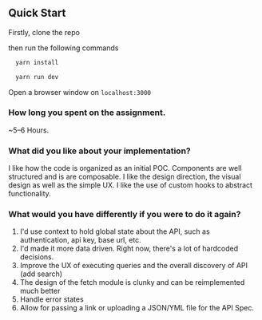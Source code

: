 ## Quick Start

Firstly, clone the repo

then run the following commands

```sh
  yarn install
```

```sh
  yarn run dev
```

Open a browser window on `localhost:3000`

### How long you spent on the assignment.

~5–6 Hours.

### What did you like about your implementation?

I like how the code is organized as an initial POC. Components are well structured and is are composable.
I like the design direction, the visual design as well as the simple UX. I like the use of custom hooks to abstract functionality.

### What would you have differently if you were to do it again?

1. I'd use context to hold global state about the API, such as authentication, api key, base url, etc.
2. I'd made it more data driven. Right now, there's a lot of hardcoded decisions.
3. Improve the UX of executing queries and the overall discovery of API (add search)
4. The design of the fetch module is clunky and can be reimplemented much better
5. Handle error states
6. Allow for passing a link or uploading a JSON/YML file for the API Spec.
